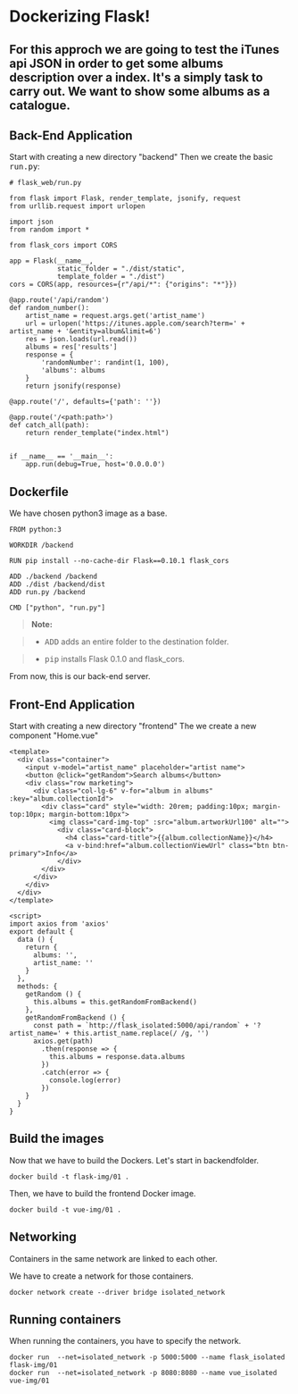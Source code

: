 
Dockerizing Flask!
===================

For this approch we are going to test the iTunes api JSON in order to get some albums description over a index. It's a simply task to carry out. We want to show some albums as a catalogue.
----------


Back-End Application
-------------

Start with creating a new directory "backend"
Then we create the basic <kbd>run.py</kbd>:

```
# flask_web/run.py

from flask import Flask, render_template, jsonify, request
from urllib.request import urlopen

import json
from random import *

from flask_cors import CORS

app = Flask(__name__,
            static_folder = "./dist/static",
            template_folder = "./dist")
cors = CORS(app, resources={r"/api/*": {"origins": "*"}})

@app.route('/api/random')
def random_number():
	artist_name = request.args.get('artist_name')
	url = urlopen('https://itunes.apple.com/search?term=' + artist_name + '&entity=album&limit=6')
	res = json.loads(url.read())
	albums = res['results']
	response = {
		'randomNumber': randint(1, 100),
		'albums': albums
	}
	return jsonify(response)

@app.route('/', defaults={'path': ''})

@app.route('/<path:path>')
def catch_all(path):
    return render_template("index.html")


if __name__ == '__main__':
	app.run(debug=True, host='0.0.0.0')
```



Dockerfile
-------------
We have chosen python3 image as a base.

```
FROM python:3

WORKDIR /backend

RUN pip install --no-cache-dir Flask==0.10.1 flask_cors

ADD ./backend /backend
ADD ./dist /backend/dist
ADD run.py /backend

CMD ["python", "run.py"]
```


> **Note:**

> - <kbd>ADD</kbd> adds an entire folder to the destination folder.

> - <kbd>pip</kbd> installs  Flask 0.1.0 and flask_cors.


From now, this is our back-end server.


Front-End Application
-------------
Start with creating a new directory "frontend"
The we create a new component "Home.vue"

```
<template>
  <div class="container">
    <input v-model="artist_name" placeholder="artist name">
    <button @click="getRandom">Search albums</button>
    <div class="row marketing">
      <div class="col-lg-6" v-for="album in albums" :key="album.collectionId">
        <div class="card" style="width: 20rem; padding:10px; margin-top:10px; margin-bottom:10px">
          <img class="card-img-top" :src="album.artworkUrl100" alt="">
            <div class="card-block">
              <h4 class="card-title">{{album.collectionName}}</h4>
              <a v-bind:href="album.collectionViewUrl" class="btn btn-primary">Info</a>
            </div>
        </div>
      </div>
    </div>
  </div>
</template>

<script>
import axios from 'axios'
export default {
  data () {
    return {
      albums: '',
      artist_name: ''
    }
  },
  methods: {
    getRandom () {
      this.albums = this.getRandomFromBackend()
    },
    getRandomFromBackend () {
      const path = `http://flask_isolated:5000/api/random` + '?artist_name=' + this.artist_name.replace(/ /g, '')
      axios.get(path)
        .then(response => {
          this.albums = response.data.albums
        })
        .catch(error => {
          console.log(error)
        })
    }
  }
}
```


Build the images
-------------
Now that we have to build the Dockers. Let's start in backendfolder. 
```
docker build -t flask-img/01 .
```
Then, we have to build the frontend Docker image.
```
docker build -t vue-img/01 .
```

Networking
-------------
Containers in the same network are linked to each other.

We have to create a network for those containers.
```
docker network create --driver bridge isolated_network
```

Running containers
-------------
When running the containers, you have to specify the network.
```
docker run  --net=isolated_network -p 5000:5000 --name flask_isolated flask-img/01
docker run  --net=isolated_network -p 8080:8080 --name vue_isolated vue-img/01
